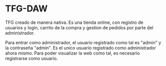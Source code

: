 # TFG-DAW
TFG creado de manera nativa. Es una tienda online, con registro de usuarios y login, carrito de la compra y gestion de pedidos por parte del administrador.

Para entrar como administrador, el usuario registrado como tal es "admin" y la contraseña "admin". Es el unico usuario registrado como administrador ahora mismo.
Para poder visualizar la web como tal, es necesario registrarse como usuario.
